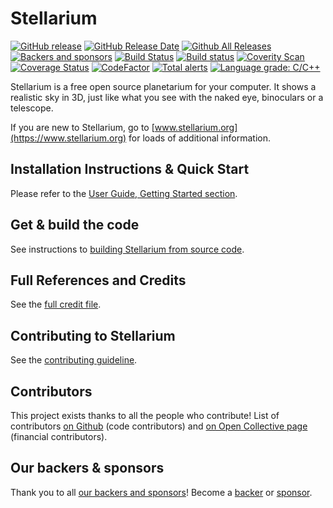 # Stellarium
[![GitHub release](https://img.shields.io/github/release/Stellarium/stellarium.svg)](https://github.com/Stellarium/stellarium/releases/latest)
[![GitHub Release Date](https://img.shields.io/github/release-date/Stellarium/stellarium.svg)](https://github.com/Stellarium/stellarium/releases/latest)
[![Github All Releases](https://img.shields.io/github/downloads/Stellarium/stellarium/total.svg)](https://github.com/Stellarium/stellarium/releases)
[![Backers and sponsors](https://img.shields.io/opencollective/all/stellarium.svg?style=flat)](https://opencollective.com/stellarium)
[![Build Status](https://travis-ci.com/Stellarium/stellarium.svg?branch=master)](https://travis-ci.com/Stellarium/stellarium)
[![Build status](https://ci.appveyor.com/api/projects/status/sw8j9l8q95ejkalo?svg=true)](https://ci.appveyor.com/project/alex-w/stellarium)
[![Coverity Scan](https://img.shields.io/coverity/scan/2098.svg)](https://scan.coverity.com/projects/stellarium-stellarium)
[![Coverage Status](https://coveralls.io/repos/github/Stellarium/stellarium/badge.svg)](https://coveralls.io/github/Stellarium/stellarium)
[![CodeFactor](https://www.codefactor.io/repository/github/stellarium/stellarium/badge)](https://www.codefactor.io/repository/github/stellarium/stellarium)
[![Total alerts](https://img.shields.io/lgtm/alerts/g/Stellarium/stellarium.svg?logo=lgtm&logoWidth=18)](https://lgtm.com/projects/g/Stellarium/stellarium/alerts/)
[![Language grade: C/C++](https://img.shields.io/lgtm/grade/cpp/g/Stellarium/stellarium.svg?logo=lgtm&logoWidth=18)](https://lgtm.com/projects/g/Stellarium/stellarium/context:cpp)

Stellarium is a free open source planetarium for your computer. It shows a realistic sky
in 3D, just like what you see with the naked eye, binoculars or a telescope.

If you are new to Stellarium, go to [www.stellarium.org](https://www.stellarium.org) for loads of additional information.

## Installation Instructions & Quick Start

Please refer to the [User Guide, Getting Started section](https://github.com/Stellarium/stellarium/releases/download/v0.20.4/stellarium_user_guide-0.20.4-1.pdf).

## Get & build the code

See instructions to [building Stellarium from source code](https://github.com/Stellarium/stellarium/blob/master/BUILDING.md).

## Full References and Credits

See the [full credit file](CREDITS.md).

## Contributing to Stellarium

See the [contributing guideline](https://github.com/Stellarium/stellarium/blob/master/CONTRIBUTING.md).

## Contributors

This project exists thanks to all the people who contribute! List of contributors [on Github](https://github.com/Stellarium/stellarium/graphs/contributors) (code contributors) and [on Open Collective page](https://opencollective.com/stellarium#contributors) (financial contributors).

## Our backers & sponsors

Thank you to all [our backers and sponsors](https://github.com/Stellarium/stellarium/blob/master/BACKERS.md)!  Become a [backer](https://opencollective.com/stellarium#backer) or [sponsor](https://opencollective.com/stellarium#sponsor).
